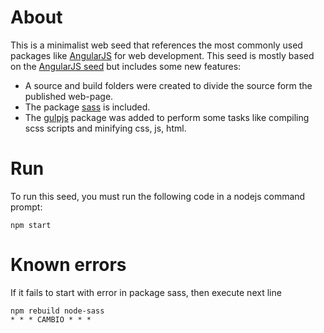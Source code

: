 # About

This is a minimalist web seed that references the most commonly used
packages like [AngularJS](https://angularjs.org/) for web development. This seed
is mostly based on the [AngularJS seed](https://github.com/angular/angular-seed)
but includes some new features:

* A source and build folders were created to divide the source form the published web-page.
* The package [sass](http://sass-lang.com/) is included. 
* The [gulpjs](http://gulpjs.com/) package was added to perform some tasks like compiling scss scripts and minifying css, js, html.


# Run
To run this seed, you must run the following code in a nodejs command prompt:
```
npm start
```


# Known errors

If it fails to start with error in package sass, then execute next line
```
npm rebuild node-sass
* * * CAMBIO * * *
```

